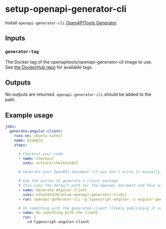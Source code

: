 # setup-openapi-generator-cli
Install `openapi-generator-cli` [OpenAPITools Generator](https://github.com/OpenAPITools/openapi-generator)

## Inputs

### `generator-tag`

The Docker tag of the openapitools/openapi-generator-cli image to use. See [the DockerHub repo](https://hub.docker.com/r/openapitools/openapi-generator-cli/tags) for available tags.

## Outputs

No outputs are returned. `openapi-generator-cli` should be added to the path.

## Example usage
```yaml
jobs:
  generate-angular-client:
    runs-on: ubuntu-latest
    name: Example
    steps:

      # Checkout your code
      - name: Checkout
        uses: actions/checkout@v2

      # Generate your OpenAPI document (if you don't write it manually)

      # Use the action to generate a client package
      # This uses the default path for the openapi document and thus assumes there is an openapi.json in the current workspace.
      - name: Generate Angular Client
        uses: ethan92429/setup-openapi-generator-cli@v1
      - run: openapi-generator-cli -g typescript-angular -c angular-generator-config.yml

      # Do something with the generated client (likely publishing it somewhere)
      - name: Do something with the client
        run: |
          cd typescript-angular-client
```
